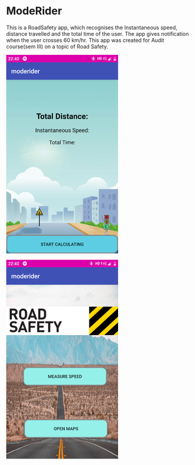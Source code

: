 # ModeRider

This is a RoadSafety app, which recognises the Instantaneous speed, distance travelled and the total time of the user. The app gives notification when the user crosses 60 km/hr. This app was created for Audit course(sem III) on a topic of Road Safety.

<img src="ss1.png" alt="drawing" width="300"/><p>  </p><img src="Ss2.png" alt="drawing" width="300"/>
